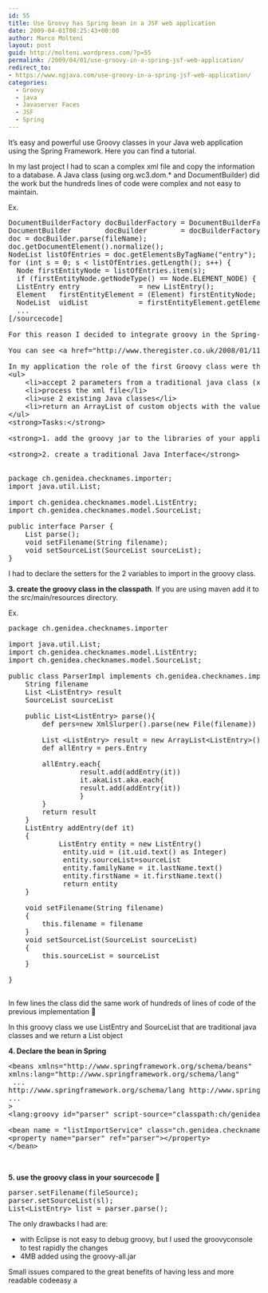 ```yaml
---
id: 55
title: Use Groovy has Spring bean in a JSF web application
date: 2009-04-01T08:25:43+00:00
author: Marco Molteni
layout: post
guid: http://molteni.wordpress.com/?p=55
permalink: /2009/04/01/use-groovy-in-a-spring-jsf-web-application/
redirect_to:
- https://www.ngjava.com/use-groovy-in-a-spring-jsf-web-application/
categories:
  - Groovy
  - java
  - Javaserver Faces
  - JSF
  - Spring
---
```

It&#8217;s easy and powerful use Groovy classes in your Java web application using the Spring Framework. Here you can find a tutorial.

In my last project I had to scan a complex xml file and copy the information to a database. A Java class (using org.wc3.dom.* and DocumentBuilder) did the work but the hundreds lines of code were complex and not easy to maintain.

Ex.

<pre class="brush: java; title: ; notranslate" title="">DocumentBuilderFactory docBuilderFactory = DocumentBuilderFactory.newInstance();
DocumentBuilder        docBuilder        = docBuilderFactory.newDocumentBuilder();
doc = docBuilder.parse(fileName);
doc.getDocumentElement().normalize();
NodeList listOfEntries = doc.getElementsByTagName("entry");
for (int s = 0; s &lt; listOfEntries.getLength(); s++) {
  Node firstEntityNode = listOfEntries.item(s);
  if (firstEntityNode.getNodeType() == Node.ELEMENT_NODE) {
  ListEntry entry              = new ListEntry();
  Element   firstEntityElement = (Element) firstEntityNode;
  NodeList  uidList            = firstEntityElement.getElementsByTagName("uid");
  ...
&#91;/sourcecode&#93;

For this reason I decided to integrate groovy in the Spring-JSF application, Groovy has the XMLSlurper class that allows to easily access an XML file like if it is a collection of classes.

You can see &lt;a href="http://www.theregister.co.uk/2008/01/11/groovy_xml_part_two/" target="_blank"&gt;here&lt;/a&gt; a tutorial for SMLSlurper.

In my application the role of the first Groovy class were the following:
&lt;ul&gt;
	&lt;li&gt;accept 2 parameters from a traditional java class (xml file address and an integer parameter)&lt;/li&gt;
	&lt;li&gt;process the xml file&lt;/li&gt;
	&lt;li&gt;use 2 existing Java classes&lt;/li&gt;
	&lt;li&gt;return an ArrayList of custom objects with the values found in the list&lt;/li&gt;
&lt;/ul&gt;
&lt;strong&gt;Tasks:&lt;/strong&gt;

&lt;strong&gt;1. add the groovy jar to the libraries of your application&lt;/strong&gt;

&lt;strong&gt;2. create a traditional Java Interface&lt;/strong&gt;


package ch.genidea.checknames.importer;
import java.util.List;

import ch.genidea.checknames.model.ListEntry;
import ch.genidea.checknames.model.SourceList;

public interface Parser {
    List parse();
    void setFilename(String filename);
    void setSourceList(SourceList sourceList);
}
</pre>

I had to declare the setters for the 2 variables to import in the groovy class.

**3. create the groovy class in the classpath**. If you are using maven add it to the src/main/resources directory.

Ex.

<pre class="brush: java; title: ; notranslate" title="">package ch.genidea.checknames.importer

import java.util.List;
import ch.genidea.checknames.model.ListEntry;
import ch.genidea.checknames.model.SourceList;

public class ParserImpl implements ch.genidea.checknames.importer.Parser{
    String filename
    List &lt;ListEntry&gt; result
    SourceList sourceList

    public List&lt;ListEntry&gt; parse(){
        def pers=new XmlSlurper().parse(new File(filename))

        List &lt;ListEntry&gt; result = new ArrayList&lt;ListEntry&gt;()
        def allEntry = pers.Entry

        allEntry.each{
                 result.add(addEntry(it))
                 it.akaList.aka.each{
                 result.add(addEntry(it))
                 }
        }
        return result
    }
    ListEntry addEntry(def it)
    {
            ListEntry entity = new ListEntry()
             entity.uid = (it.uid.text() as Integer)
             entity.sourceList=sourceList
             entity.familyName = it.lastName.text()
             entity.firstName = it.firstName.text()
             return entity
    }

    void setFilename(String filename)
    {
        this.filename = filename
    }
    void setSourceList(SourceList sourceList)
    {
        this.sourceList = sourceList
    }

}

</pre>

In few lines the class did the same work of hundreds of lines of code of the previous implementation 🙂

In this groovy class we use ListEntry and SourceList that are traditional java classes and we return a List<ListEntry> object

**4. Declare the bean in Spring**

<pre class="brush: xml; title: ; notranslate" title="">&lt;beans xmlns="http://www.springframework.org/schema/beans"
xmlns:lang="http://www.springframework.org/schema/lang"
 ...
http://www.springframework.org/schema/lang http://www.springframework.org/schema/lang/spring-lang-2.5.xsd"
...
&gt;
&lt;lang:groovy id="parser" script-source="classpath:ch/genidea/checknames/importer/ParserImpl.groovy" /&gt;

&lt;bean name = "listImportService" class="ch.genidea.checknames.lists.service.ListImportServiceImpl"&gt;
&lt;property name="parser" ref="parser"&gt;&lt;/property&gt;
&lt;/bean&gt;

 </pre>

**5. use the groovy class in your sourcecode 🙂**

<pre class="brush: java; title: ; notranslate" title="">parser.setFilename(fileSource);
parser.setSourceList(sl);
List&lt;ListEntry&gt; list = parser.parse();
</pre>

The only drawbacks I had are:

  * with Eclipse is not easy to debug groovy, but I used the groovyconsole to test rapidly the changes
  * 4MB added using the groovy-all.jar

Small issues compared to the great benefits of having less and more readable codeeasy a